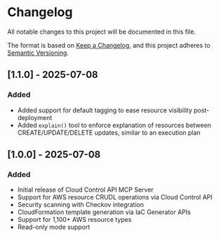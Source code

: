 # Changelog

All notable changes to this project will be documented in this file.

The format is based on [Keep a Changelog](https://keepachangelog.com/en/1.0.0/),
and this project adheres to [Semantic Versioning](https://semver.org/spec/v2.0.0.html).

## [1.1.0] - 2025-07-08

### Added

- Added support for default tagging to ease resource visibility post-deployment
- Added `explain()` tool to enforce explanation of resources between CREATE/UPDATE/DELETE updates, similar to an execution plan

## [1.0.0] - 2025-07-08

### Added

- Initial release of Cloud Control API MCP Server
- Support for AWS resource CRUDL operations via Cloud Control API
- Security scanning with Checkov integration
- CloudFormation template generation via IaC Generator APIs
- Support for 1,100+ AWS resource types
- Read-only mode support
